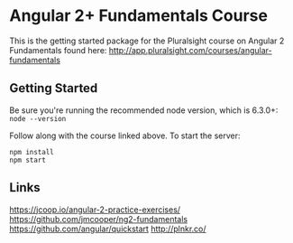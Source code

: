 Angular 2+ Fundamentals Course
========================
This is the getting started package for the Pluralsight course on Angular 2 Fundamentals found here: http://app.pluralsight.com/courses/angular-fundamentals


Getting Started
---------------
Be sure you're running the recommended node version, which is 6.3.0+: `node --version`

Follow along with the course linked above. To start the server:

```
npm install
npm start
```

Links
---------------
https://jcoop.io/angular-2-practice-exercises/
https://github.com/jmcooper/ng2-fundamentals
https://github.com/angular/quickstart
http://plnkr.co/
